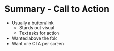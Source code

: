 # Summary - Call to Action
- Usually a button/link 
  - Stands out visual
  - Text asks for action
- Wanted above the fold
- Want one CTA per screen
